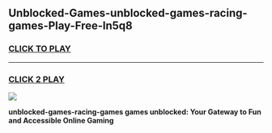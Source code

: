 
## Unblocked-Games-unblocked-games-racing-games-Play-Free-ln5q8
<h3>
<a href="https://premium76.site?title=unblocked-games-racing-games&ref=23A">CLICK TO PLAY</a></h3>
<hr>

<h3>
<a href="https://premium76.site?title=unblocked-games-racing-games&ref=23A">CLICK 2 PLAY</a>
  
</h3>

<a href="https://premium76.site?title=unblocked-games-racing-games&ref=23A"><img src="https://clearcache.store/games.png"></a>


**unblocked-games-racing-games games unblocked: Your Gateway to Fun and Accessible Online Gaming**
